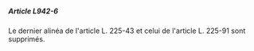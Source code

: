 ##### Article L942-6

Le dernier alinéa de l'article L. 225-43 et celui de l'article L. 225-91 sont supprimés.

